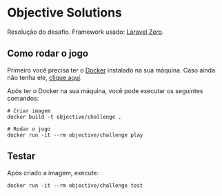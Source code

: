 # Objective Solutions

Resolução do desafio. Framework usado: [Laravel Zero](https://laravel-zero.com/).

## Como rodar o jogo

Primeiro você precisa ter o [Docker](https://www.docker.com/) instalado na sua máquina. Caso ainda não tenha ele, [clique aqui](https://docs.docker.com/get-started/#download-and-install-docker).

Após ter o Docker na sua máquina, você pode executar os seguintes comandos:

```shell
# Criar imagem
docker build -t objective/challenge .

# Rodar o jogo
docker run -it --rm objective/challenge play
```

## Testar

Após criado a imagem, execute:

```shell
docker run -it --rm objective/challenge test
```
